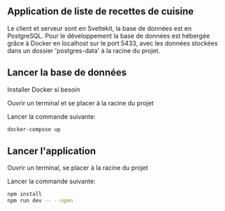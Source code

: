 ## Application de liste de recettes de cuisine

Le client et serveur sont en Sveltekit, la base de données est en PostgreSQL.
Pour le développement la base de données est hébergée grâce à Docker en localhost sur le port 5433, avec les données stockées dans un dossier 'postgres-data' à la racine du projet.

## Lancer la base de données

Installer Docker si besoin

Ouvrir un terminal et se placer à la racine du projet

Lancer la commande suivante:

```bash
docker-compose up
```
## Lancer l'application

Ouvrir un terminal, se placer à la  racine du projet

Lancer la commande suivante:

```bash
npm install
npm run dev -- --open
```


